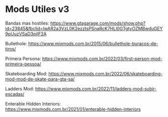 # Mods Utiles v3

Bandas mas hostiles: https://www.gtagarage.com/mods/show.php?id=23845&fbclid=IwAR2a3VzL0K2ezztsPSnaRcK7HLl0GTgtyOZMBwduGEY9pUuzVSaD3pjIF2A

Bullethole: https://www.mixmods.com.br/2015/06/bullethole-buracos-de-tiros/

Primera Persona: https://www.mixmods.com.br/2022/03/first-person-mod-primeira-pessoa/

Skateboarding Mod: https://www.mixmods.com.br/2022/06/skateboarding-mod-mod-de-skate-para-gta-sa/

Ladders Mod: https://www.mixmods.com.br/2022/11/ladders-mod-subir-escadas/

Enterable Hidden Interiors: https://www.mixmods.com.br/2021/01/enterable-hidden-interiors
